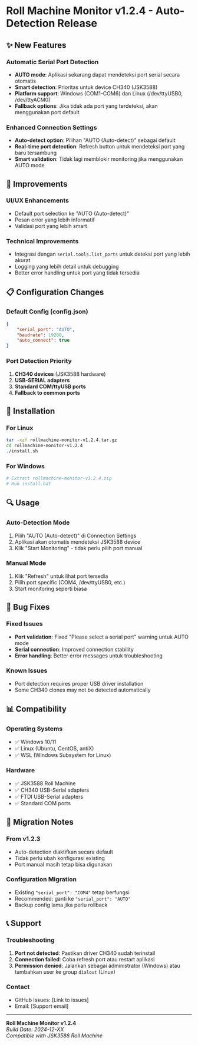 # Roll Machine Monitor v1.2.4 - Auto-Detection Release

## ✨ New Features

### Automatic Serial Port Detection
- **AUTO mode**: Aplikasi sekarang dapat mendeteksi port serial secara otomatis
- **Smart detection**: Prioritas untuk device CH340 (JSK3588)
- **Platform support**: Windows (COM1-COM6) dan Linux (/dev/ttyUSB0, /dev/ttyACM0)
- **Fallback options**: Jika tidak ada port yang terdeteksi, akan menggunakan port default

### Enhanced Connection Settings
- **Auto-detect option**: Pilihan "AUTO (Auto-detect)" sebagai default
- **Real-time port detection**: Refresh button untuk mendeteksi port yang baru tersambung
- **Smart validation**: Tidak lagi memblokir monitoring jika menggunakan AUTO mode

## 🔧 Improvements

### UI/UX Enhancements
- Default port selection ke "AUTO (Auto-detect)"
- Pesan error yang lebih informatif
- Validasi port yang lebih smart

### Technical Improvements
- Integrasi dengan `serial.tools.list_ports` untuk deteksi port yang lebih akurat
- Logging yang lebih detail untuk debugging
- Better error handling untuk port yang tidak tersedia

## 📋 Configuration Changes

### Default Config (config.json)
```json
{
    "serial_port": "AUTO",
    "baudrate": 19200,
    "auto_connect": true
}
```

### Port Detection Priority
1. **CH340 devices** (JSK3588 hardware)
2. **USB-SERIAL adapters** 
3. **Standard COM/ttyUSB ports**
4. **Fallback to common ports**

## 🚀 Installation

### For Linux
```bash
tar -xzf rollmachine-monitor-v1.2.4.tar.gz
cd rollmachine-monitor-v1.2.4
./install.sh
```

### For Windows
```bash
# Extract rollmachine-monitor-v1.2.4.zip
# Run install.bat
```

## 🔍 Usage

### Auto-Detection Mode
1. Pilih "AUTO (Auto-detect)" di Connection Settings
2. Aplikasi akan otomatis mendeteksi JSK3588 device
3. Klik "Start Monitoring" - tidak perlu pilih port manual

### Manual Mode
1. Klik "Refresh" untuk lihat port tersedia
2. Pilih port specific (COM4, /dev/ttyUSB0, etc.)
3. Start monitoring seperti biasa

## 🐛 Bug Fixes

### Fixed Issues
- **Port validation**: Fixed "Please select a serial port" warning untuk AUTO mode
- **Serial connection**: Improved connection stability
- **Error handling**: Better error messages untuk troubleshooting

### Known Issues
- Port detection requires proper USB driver installation
- Some CH340 clones may not be detected automatically

## 📊 Compatibility

### Operating Systems
- ✅ Windows 10/11
- ✅ Linux (Ubuntu, CentOS, antiX)
- ✅ WSL (Windows Subsystem for Linux)

### Hardware
- ✅ JSK3588 Roll Machine
- ✅ CH340 USB-Serial adapters
- ✅ FTDI USB-Serial adapters
- ✅ Standard COM ports

## 🔄 Migration Notes

### From v1.2.3
- Auto-detection diaktifkan secara default
- Tidak perlu ubah konfigurasi existing
- Port manual masih tetap bisa digunakan

### Configuration Migration
- Existing `"serial_port": "COM4"` tetap berfungsi
- Recommended: ganti ke `"serial_port": "AUTO"`
- Backup config lama jika perlu rollback

## 📞 Support

### Troubleshooting
1. **Port not detected**: Pastikan driver CH340 sudah terinstall
2. **Connection failed**: Coba refresh port atau restart aplikasi
3. **Permission denied**: Jalankan sebagai administrator (Windows) atau tambahkan user ke group `dialout` (Linux)

### Contact
- GitHub Issues: [Link to issues]
- Email: [Support email]

---

**Roll Machine Monitor v1.2.4**  
*Build Date: 2024-12-XX*  
*Compatible with JSK3588 Roll Machine* 